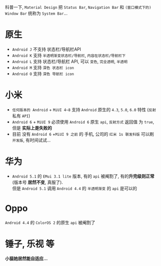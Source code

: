 科普一下, `Material Design` 把 `Status Bar`, `Navigation Bar` 和 `(窗口模式下的) Window Bar` 统称为 `System Bar`...

# 原生
- `Android J` 不支持 状态栏/导航栏API
- `Android K` 支持 `半透明渐变状态栏/导航栏`, `内容在状态栏/导航栏下`
- `Android L` 支持 状态栏/导航栏 API, 可以 `变色`, `完全透明`, `半透明`
- `Android M` 支持 `深色 状态栏 icon`
- `Android O` 支持 `深色 导航栏 icon`

# 小米
- `任何版本的 Android` + `MiUI 4~8` 支持 `Android` 原生的 `4.3`, `5.0`, `6.0` 特性 (`反射` 私有 `API`)
- `Android 6` + `MiUI 9` 必须使用 `Android 6` 原生 `api`, `反射方式` 返回值 为 `true`, 但是 **实际上是失败的**
- 目前 没有 `Android 6` +`MiUI 9 之前` 的 手机, 公司的 `红米 1s 联发科版` 可以刷 `开发版`, 有时间试试...

# 华为
- `Android 5.1` 的 `EMui 3.1 lite` 版本, 有的 `api` 被阉割了, 有的**升完级则正常** (版本号 **居然不变**, 真服了).  
  但是 `Android 5.1` 调用 `Android 4.4` 的 `半透明渐变` 的 `api` 是可以的

# Oppo
`Android 4.4` 的 `ColorOS 2` 的原生 `api` 被阉割了

# 锤子, 乐视 等
**小猫她居然能自适应...**
